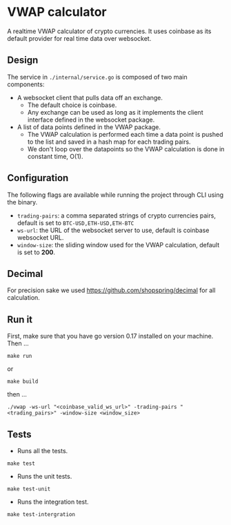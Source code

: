 # VWAP calculator
A realtime VWAP calculator of crypto currencies. It uses coinbase as its default provider for real time data over websocket.

## Design
The service in `./internal/service.go` is composed of two main components:
* A websocket client that pulls data off an exchange.
  * The default choice is coinbase.
  * Any exchange can be used as long as it implements the client interface defined in the websocket package.
* A list of data points defined in the VWAP package.
  * The VWAP calculation is performed each time a data point is pushed to the list and saved in a hash map for each trading pairs.
  * We don't loop over the datapoints so the VWAP calculation is done in constant time, O(1).

## Configuration
The following flags are available while running the project through CLI using the binary.
* `trading-pairs`: a comma separated strings of crypto currencies pairs, default is set to `BTC-USD,ETH-USD,ETH-BTC`
* `ws-url`: the URL of the websocket server to use, default is coinbase websocket URL.
* `window-size`: the sliding window used for the VWAP calculation, default is set to **200**.

## Decimal
For precision sake we used https://github.com/shopspring/decimal for all calculation.

## Run it
First, make sure that you have go version 0.17 installed on your machine. Then ...
```
make run
```
or 
```
make build
``` 
then ...
```
./vwap -ws-url "<coinbase_valid_ws_url>" -trading-pairs "<trading_pairs>" -window-size <window_size>
```

## Tests
* Runs all the tests.
```
make test
``` 
* Runs the unit tests.
```
make test-unit
```
* Runs the integration test.
```
make test-intergration
``` 